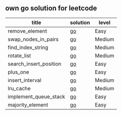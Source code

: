 ## own go solution for leetcode

  | title                  | solution                                                             | level  |
  |------------------------|----------------------------------------------------------------------|--------|
  | remove_element         | [go](./remove_element/remove_element.go)                             | Easy   |
  | swap_nodes_in_pairs    | [go](./swap_nodes_in_pairs/swap_nodes_in_pairs.go)                   | Medium |
  | find_index_string      | [go](./find_index_string/find_index__string.go)                      | Medium |
  | rotate_list            | [go](./rotate_list/rotate_list.go)                                   | Medium |
  | search_insert_position | [go](./search_insert_position/search_insert_position.go)             | Easy   |
  | plus_one               | [go](./plus_one/plus_one.go)                                         | Easy   |
  | insert_interval        | [go](./insert_interval/insert_interval.go)                           | Medium |
  | lru_cache              | [go](./lru_cache/lru_cache.go)                                       | Medium |
  | implement_queue_stack  | [go](./implement_queue_using_stacks/implement_queue_using_stacks.go) | Easy   |
  | majority_element       | [go](./majority_element/majority_element.go)                         | Easy   |
